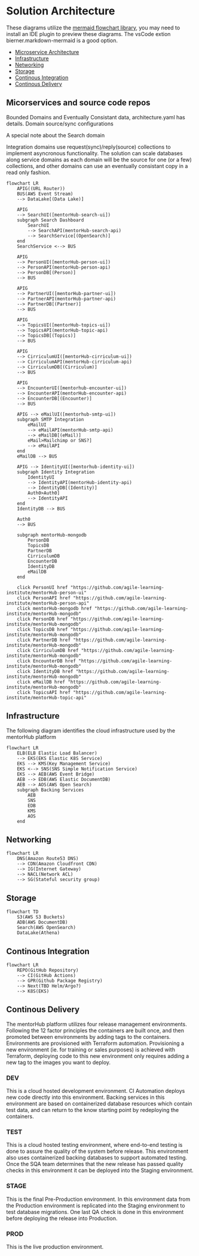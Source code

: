 # Solution Architecture

These diagrams utilize the [mermaid flowchart library](https://mermaid.js.org/syntax/flowchart.html), you may need to install an IDE plugin to preview these diagrams. The vsCode extion bierner.markdown-mermaid is a good option.

- [Microservice Architecture](#micorservices-and-source-code-repos)
- [Infrastructure](#infrastructure)
- [Networking](#networking)
- [Storage](#storage)
- [Continous Integration](#continous-integration)
- [Continous Delivery](#continous-delivery)

## Micorservices and source code repos

Bounded Domains and Eventually Consistant data, architecture.yaml has details.
Domain source/sync configurations

A special note about the Search domain

Integration domains use request(sync)/reply(source) collections to implement asyncronous functionality. The solution can scale databases along service domains as each domain will be the source for one (or a few) collections, and other domains can use an eventually consistant copy in a read only fashion.

```mermaid
flowchart LR
    APIG((URL Router))
    BUS(AWS Event Stream)
    --> DataLake[(Data Lake)]

    APIG 
    --> SearchUI([mentorHub-search-ui])
    subgraph Search Dashboard
        SearchUI
        --> SearchAPI(mentorHub-search-api)
        --> SearchService[(OpenSearch)]
    end
    SearchService <--> BUS

    APIG
    --> PersonUI([mentorHub-person-ui])
    --> PersonAPI(mentorHub-person-api)
    --> PersonDB[(Person)]
    --> BUS

    APIG
    --> PartnerUI([mentorHub-partner-ui])
    --> PartnerAPI(mentorHub-partner-api)
    --> PartnerDB[(Partner)]
    --> BUS

    APIG    
    --> TopicsUI([mentorHub-topics-ui])
    --> TopicsAPI(mentorHub-topic-api)
    --> TopicsDB[(Topics)]
    --> BUS

    APIG    
    --> CirriculumUI([mentorHub-cirriculum-ui])
    --> CirriculumAPI(mentorHub-cirriculum-api)
    --> CirriculumDB[(Cirriculum)]
    --> BUS

    APIG    
    --> EncounterUI([mentorhub-encounter-ui])
    --> EncounterAPI(mentorHub-encounter-api)
    --> EncounterDB[(Encounter)]
    --> BUS

    APIG --> eMailUI([mentorhub-smtp-ui])
    subgraph SMTP Integration
        eMailUI
        --> eMailAPI(mentorHub-smtp-api)
        --> eMailDB[(eMail)]
        eMail>Mailchimp or SNS?]
        --> eMailAPI
    end
    eMailDB --> BUS

    APIG --> IdentityUI([mentorhub-identity-ui])    
    subgraph Identity Integration
        IdentityUI
        --> IdentityAPI(mentorHub-identity-api)
        --> IdentityDB[(Identity)]
        Auth0>Auth0]
        --> IdentityAPI
    end
    IdentityDB --> BUS

    Auth0 
    --> BUS

    subgraph mentorHub-mongodb
        PersonDB
        TopicsDB
        PartnerDB
        CirriculumDB
        EncounterDB
        IdentityDB
        eMailDB
    end

    click PersonUI href "https://github.com/agile-learning-institute/mentorHub-person-ui"
    click PersonAPI href "https://github.com/agile-learning-institute/mentorHub-person-api"
    click mentorHub-mongodb href "https://github.com/agile-learning-institute/mentorHub-mongodb"
    click PersonDB href "https://github.com/agile-learning-institute/mentorHub-mongodb"
    click TopicsDB href "https://github.com/agile-learning-institute/mentorHub-mongodb"
    click PartnerDB href "https://github.com/agile-learning-institute/mentorHub-mongodb"
    click CirriculumDB href "https://github.com/agile-learning-institute/mentorHub-mongodb"
    click EncounterDB href "https://github.com/agile-learning-institute/mentorHub-mongodb"
    click IdentityDB href "https://github.com/agile-learning-institute/mentorHub-mongodb"
    click eMailDB href "https://github.com/agile-learning-institute/mentorHub-mongodb"
    click TopicsAPI href "https://github.com/agile-learning-institute/mentorHub-topic-api"

```

## Infrastructure

The following diagram identifies the cloud infrastructure used by the mentorHub platform

```mermaid
flowchart LR
    ELB(ELB Elastic Load Balancer)
    --> EKS(EKS Elastic K8S Service)
    EKS --> KMS(Key Management Service)
    EKS <--> SNS(SNS Simple Notification Service)
    EKS --> AEB(AWS Event Bridge)
    AEB --> EDB(AWS Elastic DocumentDB)
    AEB --> AOS(AWS Open Search)
    subgraph Backing Services
        AEB
        SNS
        EDB
        KMS
        AOS
    end

```

## Networking

```mermaid
flowchart LR
    DNS(Amazon Route53 DNS)
    --> CDN(Amazon Cloudfront CDN)
    --> IG(Internet Gateway)
    --> NACL(Network ACL)
    --> SG(Stateful security group)
```

## Storage

```mermaid
flowchart TD
    S3(AWS S3 Buckets)
    ADB(AWS DocumentDB)
    Search(AWS OpenSearch)
    DataLake(Athena) 

```

## Continous Integration

```mermaid
flowchart LR
    REPO(GitHub Repository)
    --> CI(GitHub Actions) 
    --> GPR(Github Package Registry)
    --> Next(TBD Helm/Argo?)
    --> K8S(EKS)
```

## Continous Delivery

The mentorHub platform utilizes four release management environments. Following the 12 factor principles the containers are built once, and then promoted between environments by adding tags to the containers. Environments are provisioned with Terraform automation. Provisioning a new environment (ie. for training or sales purposes) is achieved with Terraform, deploying code to this new environment only requires adding a new tag to the images you want to deploy.

### DEV

This is a cloud hosted development environment. CI Automation deploys new code directly into this environment. Backing services in this environment are based on containerized database resources which contain test data, and can return to the know starting point by redeploying the containers.

### TEST

This is a cloud hosted testing environment, where end-to-end testing is done to assure the quality of the system before release. This environment also uses containerized backing databases to support automated testing. Once the SQA team determines that the new release has passed quality checks in this environment it can be deployed into the Staging environment.

### STAGE

This is the final Pre-Production environment. In this environment data from the Production environment is replicated into the Staging environment to test database migrations. One last QA check is done in this environment before deploying the release into Production.

### PROD

This is the live production environment.
